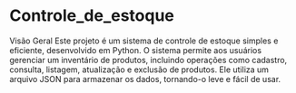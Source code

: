 # Controle_de_estoque
Visão Geral Este projeto é um sistema de controle de estoque simples e eficiente, desenvolvido em Python. O sistema permite aos usuários gerenciar um inventário de produtos, incluindo operações como cadastro, consulta, listagem, atualização e exclusão de produtos. Ele utiliza um arquivo JSON para armazenar os dados, tornando-o leve e fácil de usar.
